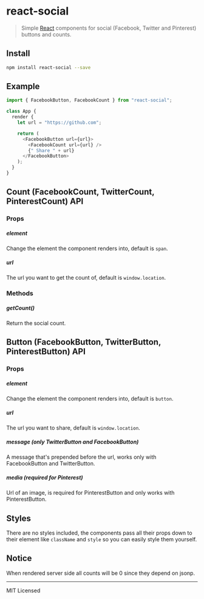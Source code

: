# react-social

> Simple [React](http://facebook.github.io/react/index.html) components for
> social (Facebook, Twitter and Pinterest) buttons and counts.

## Install

```bash
npm install react-social --save
```

## Example

```javascript
import { FacebookButton, FacebookCount } from "react-social";

class App {
  render {
    let url = "https://github.com";

    return (
      <FacebookButton url={url}>
        <FacebookCount url={url} />
        {" Share " + url}
      </FacebookButton>
    );
  }
}
```

## Count (FacebookCount, TwitterCount, PinterestCount) API

### Props

##### element

Change the element the component renders into, default is `span`.

##### url

The url you want to get the count of, default is `window.location`.

### Methods

##### getCount()

Return the social count.

## Button (FacebookButton, TwitterButton, PinterestButton) API

### Props

##### element

Change the element the component renders into, default is `button`.

##### url

The url you want to share, default is `window.location`.

##### message (only TwitterButton and FacebookButton)

A message that's prepended before the url, works only with FacebookButton
and TwitterButton.

##### media (required for Pinterest)

Url of an image, is required for PinterestButton and only works with
PinterestButton.

## Styles

There are no styles included, the components pass all their props down
to their element like `className` and `style` so you can easily style
them yourself.


## Notice

When rendered server side all counts will be 0 since they depend on jsonp.


---

MIT Licensed
